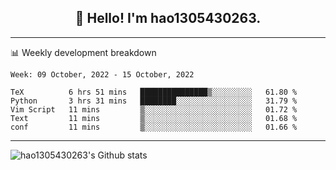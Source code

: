 <h2 align="center">👋 Hello! I'm hao1305430263.</h2>


---- 
📊 Weekly development breakdown

<!--START_SECTION:waka-->
```text
Week: 09 October, 2022 - 15 October, 2022

TeX          6 hrs 51 mins   ███████████████▒░░░░░░░░░   61.80 % 
Python       3 hrs 31 mins   ████████░░░░░░░░░░░░░░░░░   31.79 % 
Vim Script   11 mins         ▒░░░░░░░░░░░░░░░░░░░░░░░░   01.72 % 
Text         11 mins         ▒░░░░░░░░░░░░░░░░░░░░░░░░   01.68 % 
conf         11 mins         ▒░░░░░░░░░░░░░░░░░░░░░░░░   01.66 % 
```
<!--END_SECTION:waka-->
----
![hao1305430263's Github stats](https://github-readme-stats.vercel.app/api?username=hao1305430263&show_icons=true)


<!--
**hao1305430263/hao1305430263** is a ✨ _special_ ✨ repository because its `README.md` (this file) appears on your GitHub profile.

Here are some ideas to get you started:

- 🔭 I’m currently working on ...
- 🌱 I’m currently learning ...
- 👯 I’m looking to collaborate on ...
- 🤔 I’m looking for help with ...
- 💬 Ask me about ...
- 📫 How to reach me: ...
- 😄 Pronouns: ...
- ⚡ Fun fact: ...
-->
